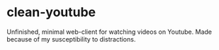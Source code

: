 # clean-youtube
Unfinished, minimal web-client for watching videos on Youtube. Made because of my susceptibility to distractions.
